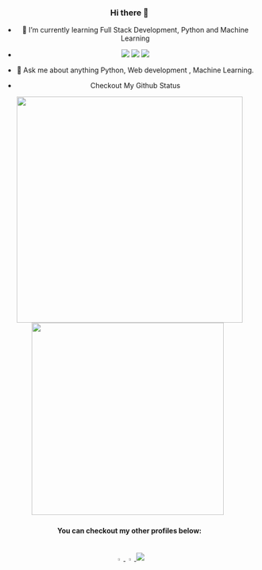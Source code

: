 <div align="center">

### Hi there 👋


- 🌱 I’m currently learning Full Stack Development, Python and Machine Learning
- <img src="https://img.icons8.com/color/48/000000/python.png"> <img src="https://img.icons8.com/nolan/48/react-native.png"/> <img src="https://img.icons8.com/cute-clipart/48/000000/machine-learning.png">
- 💬 Ask me about anything Python, Web development , Machine Learning.

- Checkout My Github Status
<span>   
  <img src="https://github-readme-stats.vercel.app/api?username=Ruchika-20&theme=radical&show_icons=true&count_private=true&hide=stars" width=455>  
  <img src="https://github-readme-stats.vercel.app/api/top-langs/?username=Ruchika-20&theme=radical&layout=compact&hide=css" width=387> &nbsp;
</span>

<h4> You can checkout my other profiles below: </h4> <br>
<a href="https://www.linkedin.com/in/ruchika-singh-20/"> <img src="https://img.icons8.com/color/48/000000/linkedin.png" width="3.5%"> </a>
<a href="mailto:ruchikasingh778@gmail.com"> <img src="https://img.icons8.com/color/48/000000/gmail.png" width="3.5%"> </a>
<a href="https://ruchika-20.github.io/"> <img src="https://img.icons8.com/fluency/48/000000/portfolio.png"/> </a>



</div>
